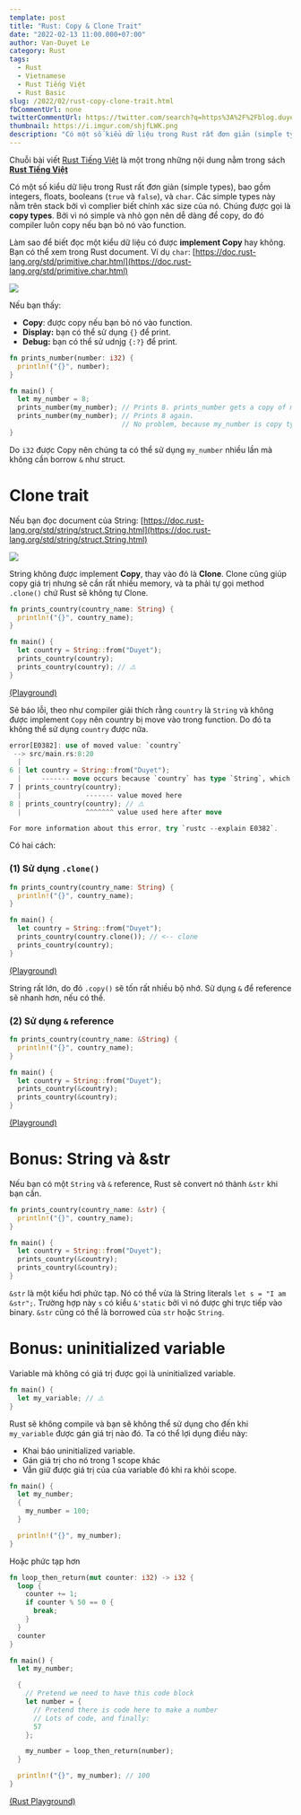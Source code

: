 ```yaml
---
template: post
title: "Rust: Copy & Clone Trait"
date: "2022-02-13 11:00.000+07:00"
author: Van-Duyet Le
category: Rust
tags:
  - Rust
  - Vietnamese
  - Rust Tiếng Việt
  - Rust Basic
slug: /2022/02/rust-copy-clone-trait.html
fbCommentUrl: none
twitterCommentUrl: https://twitter.com/search?q=https%3A%2F%2Fblog.duyet.net%2F2022%2F02%2Frust-copy-clone-trait.html
thumbnail: https://i.imgur.com/shjfLWK.png
description: "Có một số kiểu dữ liệu trong Rust rất đơn giản (simple types), bao gồm integers, floats, booleans (true và false), và char. Các simple types này nằm trên stack bởi vì complier biết chính xác size của nó. Chúng được gọi là copy types. Bởi vì nó simple và nhỏ gọn nên dễ dàng để copy, do đó compiler luôn copy nếu bạn bỏ nó vào function."
---
```


<div class="noti">Chuỗi bài viết <a href="/tag/rust-tiếng-việt/">Rust Tiếng Việt</a> là một trong những nội dung nằm trong sách <a href="https://rust-tieng-viet.github.io/?utm_source=blog.duyet.net&utm_medium=post&utm_campaign=launch_rust_tieng_viet" target="_blank"><strong>Rust Tiếng Việt</strong></a></div>

Có một số kiểu dữ liệu trong Rust rất đơn giản (simple types),
bao gồm integers, floats, booleans (`true` và `false`), và `char`.
Các simple types này nằm trên stack bởi vì complier biết chính xác size của nó.
Chúng được gọi là **copy types**. Bởi vì nó simple và nhỏ gọn nên dễ dàng để copy,
do đó compiler luôn copy nếu bạn bỏ nó vào function.

Làm sao để biết đọc một kiểu dữ liệu có được **implement Copy** hay không.
Bạn có thể xem trong Rust document. Ví dụ `char`:
[https://doc.rust-lang.org/std/primitive.char.html](https://doc.rust-lang.org/std/primitive.char.html)

![](/media/2022/02/duyet-copy-trait.png)

Nếu bạn thấy:

- **Copy**: được copy nếu bạn bỏ nó vào function.
- **Display:** bạn có thể sử dụng `{}` để print.
- **Debug:** bạn có thể sử udnjg `{:?}` để print.

```rust
fn prints_number(number: i32) {
  println!("{}", number);
}

fn main() {
  let my_number = 8;
  prints_number(my_number); // Prints 8. prints_number gets a copy of my_number
  prints_number(my_number); // Prints 8 again.
                            // No problem, because my_number is copy type!
}
```

Do `i32` được Copy nên chúng ta có thể sử dụng `my_number` nhiều lần mà không cần borrow `&` như struct.

# Clone trait

Nếu bạn đọc document của String: [https://doc.rust-lang.org/std/string/struct.String.html](https://doc.rust-lang.org/std/string/struct.String.html)

![](/media/2022/02/duyet-clone-trait.png)

String không được implement **Copy**, thay vào đó là **Clone**. Clone cũng giúp copy giá trị nhưng sẽ cần rất nhiều memory, và ta phải tự gọi method `.clone()` chứ Rust sẽ không tự Clone.

```rust
fn prints_country(country_name: String) {
  println!("{}", country_name);
}

fn main() {
  let country = String::from("Duyet");
  prints_country(country);
  prints_country(country); // ⚠️
}
```

[(Playground)](https://play.rust-lang.org/?version=stable&mode=debug&edition=2021&gist=61da0fb8c407d364a61520a22eacea40)

Sẽ báo lỗi, theo như compiler giải thích rằng `country` là `String` và không được implement `Copy` nên country bị move vào trong function. Do đó ta không thể sử dụng `country` được nữa.

```rust
error[E0382]: use of moved value: `country`
 --> src/main.rs:8:20
  |
6 | let country = String::from("Duyet");
  |     ------- move occurs because `country` has type `String`, which does not implement the `Copy` trait
7 | prints_country(country);
  |                ------- value moved here
8 | prints_country(country); // ⚠️
  |                ^^^^^^^ value used here after move

For more information about this error, try `rustc --explain E0382`.
```

Có hai cách:

### (1) Sử dụng `.clone()`

```rust
fn prints_country(country_name: String) {
  println!("{}", country_name);
}

fn main() {
  let country = String::from("Duyet");
  prints_country(country.clone()); // <-- clone
  prints_country(country);
}
```

[(Playground)](https://play.rust-lang.org/?version=stable&mode=debug&edition=2021&gist=f14599c873454b103cf461f692d11c59)

String rất lớn, do đó `.copy()` sẽ tốn rất nhiều bộ nhớ. Sử dụng `&` để reference sẽ nhanh hơn, nếu có thể.

### (2) Sử dụng `&` reference

```rust
fn prints_country(country_name: &String) {
  println!("{}", country_name);
}

fn main() {
  let country = String::from("Duyet");
  prints_country(&country);
  prints_country(&country);
}
```

[(Playground)](https://play.rust-lang.org/?version=stable&mode=debug&edition=2021&gist=1d812389e8c3f1b365263441ef96c227)

# Bonus: String và &str

Nếu bạn có một `String` và `&` reference, Rust sẽ convert nó thành `&str` khi bạn cần.

```rust
fn prints_country(country_name: &str) {
  println!("{}", country_name);
}

fn main() {
  let country = String::from("Duyet");
  prints_country(&country);
  prints_country(&country);
}
```

`&str` là một kiểu hơi phức tạp. 
Nó có thể vừa là String literals `let s = "I am &str";`. Trường hợp này `s` có kiểu `&'static` bởi vì nó được ghi trực tiếp vào binary. `&str` cũng có thể là borrowed của `str` hoặc `String`.

# Bonus: uninitialized variable

Variable mà không có giá trị được gọi là uninitialized variable.

```rust
fn main() {
  let my_variable; // ⚠️
}
```

Rust sẽ không compile và bạn sẽ không thể sử dụng cho đến khi `my_variable` được gán giá trị nào đó. Ta có thể lợi dụng điều này:

- Khai báo uninitialized variable.
- Gán giá trị cho nó trong 1 scope khác
- Vẫn giữ được giá trị của của variable đó khi ra khỏi scope.

```rust
fn main() {
  let my_number;
  {
    my_number = 100;
  }

  println!("{}", my_number);
}
```

Hoặc phức tạp hơn

```rust
fn loop_then_return(mut counter: i32) -> i32 {
  loop {
    counter += 1;
    if counter % 50 == 0 {
      break;
    }
  }
  counter
}

fn main() {
  let my_number;

  {
    // Pretend we need to have this code block
    let number = {
      // Pretend there is code here to make a number
      // Lots of code, and finally:
      57
    };

    my_number = loop_then_return(number);
  }

  println!("{}", my_number); // 100
}
```

[(Rust Playground)](https://play.rust-lang.org/?version=stable&mode=debug&edition=2021&gist=7bc5309e397696c56cb0637caea005f2)
